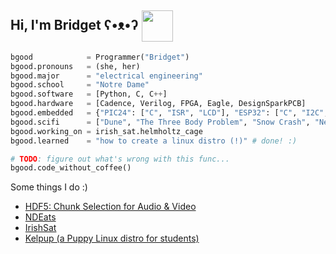 <h2> Hi, I'm Bridget ʕ•ᴥ•ʔ <img align='center' src="https://media.giphy.com/media/tT2FEbKu63KxdFubmY/giphy.gif" width="50"></h2>

```Python
bgood            = Programmer("Bridget")
bgood.pronouns   = (she, her)
bgood.major      = "electrical engineering"
bgood.school     = "Notre Dame"
bgood.software   = [Python, C, C++]
bgood.hardware   = [Cadence, Verilog, FPGA, Eagle, DesignSparkPCB]
bgood.embedded   = {"PIC24": ["C", "ISR", "LCD"], "ESP32": ["C", "I2C", "RTOS"]}
bgood.scifi      = ["Dune", "The Three Body Problem", "Snow Crash", "Neuromancer"]
bgood.working_on = irish_sat.helmholtz_cage
bgood.learned    = "how to create a linux distro (!)" # done! :)

# TODO: figure out what's wrong with this func...
bgood.code_without_coffee()
```

Some things I do :)  
* [HDF5: Chunk Selection for Audio & Video](https://bgoodwine.github.io/HDF5/)
* [NDEats](https://github.com/orgs/NDEats/repositories)
* [IrishSat](https://sites.nd.edu/aiaa-club/notre-dame-irishsat/)
* [Kelpup (a Puppy Linux distro for students)](https://kelpup.github.io/Home/)
